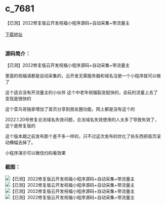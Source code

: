 # c_7681
【已测】2022修复版云开发祝福小程序源码+自动采集+带流量主
<br/></br>
[下载地址](https://www.uuid2.com/7681.html "下载地址")
<br/></br>
<h3>源码简介：</h3>
<p>【已测】2022修复版云开发祝福小程序源码+自动采集+带流量主<p>
<p>里面的祝福语都是自动采集的，云开发无需服务器和域名注册一个小程序就可以做了<p>
<p>这个适合没有开流量主的小伙伴 这个中老年祝福裂变挺快的，会玩的流量上去了变现是很快的<p>
<p>这个菜鸟哥独家增加了首页分享到朋友圈功能，网上都是没有这个的<p>
<p>2022.1.20号修复合法域名失效问题，合法域名失效使用的人太多了导致失效了，这个是修复版的<p>
<p>这个版本跟之前发布那个差不多一样的，只不过这次发布的优化了些东西把首页滚动横幅去掉了。<p>
<p>小程序演示可以微信扫码看效果<p>
<h3>截图：</h3>
<img src="https://www.uuid2.com/wp-content/uploads/img/pro/20220121/16427439118780.jpg" alt="【已测】2022修复版云开发祝福小程序源码+自动采集+带流量主"><img src="https://www.uuid2.com/wp-content/uploads/img/pro/20220121/16427439126602.jpg" alt="【已测】2022修复版云开发祝福小程序源码+自动采集+带流量主"><img src="https://www.uuid2.com/wp-content/uploads/img/pro/20220121/16427439122243.jpg" alt="【已测】2022修复版云开发祝福小程序源码+自动采集+带流量主"><img src="https://www.uuid2.com/wp-content/uploads/img/uimage/42541642743925.jpg" alt="【已测】2022修复版云开发祝福小程序源码+自动采集+带流量主">
